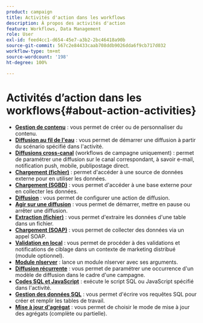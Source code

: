 ```yaml
---
product: campaign
title: Activités d'action dans les workflows
description: À propos des activités d'action
feature: Workflows, Data Management
role: User
exl-id: feed4cc1-d654-45e7-a3b2-2bc46418a90b
source-git-commit: 567c2e84433caab708ddb9026dda6f9cb717d032
workflow-type: tm+mt
source-wordcount: '198'
ht-degree: 100%

---
```


# Activités d’action dans les workflows{#about-action-activities}

* **[Gestion de contenu](content-management.md)** : vous permet de créer ou de personnaliser du contenu.
* **[Diffusion au fil de l&#39;eau](continuous-delivery.md)** : vous permet de démarrer une diffusion à partir du scénario spécifié dans l&#39;activité.
* **[Diffusions cross-canal](cross-channel-deliveries.md)** (workflows de campagne uniquement) : permet de paramétrer une diffusion sur le canal correspondant, à savoir e-mail, notification push, mobile, publipostage direct.
* **[Chargement (fichier)](data-loading--rdbms-.md)** : permet d&#39;accéder à une source de données externe pour en utiliser les données.
* **[Chargement (SGBD)](data-loading--rdbms-.md)** : vous permet d&#39;accéder à une base externe pour en collecter les données.
* **[Diffusion](delivery.md)** : vous permet de configurer une action de diffusion.
* **[Agir sur une diffusion](delivery-control.md)** : vous permet de démarrer, mettre en pause ou arrêter une diffusion.
* **[Extraction (fichier)](extraction--file-.md)** : vous permet d&#39;extraire les données d&#39;une table dans un fichier.
* **[Chargement (SOAP)](loading-soap.md)** : vous permet de collecter des données via un appel SOAP.
* **[Validation en local](local-approval.md)** : vous permet de procéder à des validations et notifications de ciblage dans un contexte de marketing distribué (module optionnel).
* **[Module nlserver](nlserver-module.md)** : lance un module nlserver avec ses arguments.
* **[Diffusion récurrente](recurring-delivery.md)** : vous permet de paramétrer une occurrence d&#39;un modèle de diffusion dans le cadre d&#39;une campagne.
* **[Codes SQL et JavaScript](sql-code-and-javascript-code.md)** : exécute le script SQL ou JavaScript spécifié dans l&#39;activité.
* **[Gestion des données SQL](sql-data-management.md)** : vous permet d&#39;écrire vos requêtes SQL pour créer et remplir les tables de travail.
* **[Mise à jour d&#39;agrégat](update-aggregate.md)** : vous permet de choisir le mode de mise à jour des agrégats (complète ou partielle).
